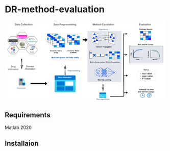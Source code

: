 # DR-method-evaluation
![Overview of DR evaluation](./figures/overflow_v16.png )

## Requirements
Matlab 2020

## Installaion

